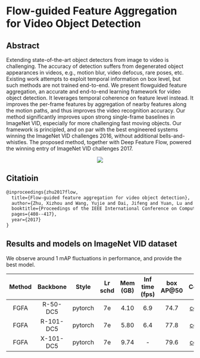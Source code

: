 # Flow-guided Feature Aggregation for Video Object Detection

## Abstract

<!-- [ABSTRACT] -->

Extending state-of-the-art object detectors from image to video is challenging. The accuracy of detection suffers from degenerated object appearances in videos, e.g., motion blur, video defocus, rare poses, etc. Existing work attempts to exploit temporal information on box level, but such methods are not trained end-to-end. We present flowguided feature aggregation, an accurate and end-to-end learning framework for video object detection. It leverages temporal coherence on feature level instead. It improves the per-frame features by aggregation of nearby features along the motion paths, and thus improves the video recognition accuracy. Our method significantly improves upon strong single-frame baselines in ImageNet VID, especially for more challenging fast moving objects. Our framework is principled, and on par with the best engineered systems winning the ImageNet VID challenges 2016, without additional bells-and-whistles. The proposed method, together with Deep Feature Flow, powered the winning entry of ImageNet VID challenges 2017.

<!-- [IMAGE] -->

<div align="center">
  <img src="https://user-images.githubusercontent.com/34888372/142985575-4560a7c1-0402-428f-9094-ffb00d6b1e38.png"/>
</div>

## Citatioin

<!-- [ALGORITHM] -->

```latex
@inproceedings{zhu2017flow,
  title={Flow-guided feature aggregation for video object detection},
  author={Zhu, Xizhou and Wang, Yujie and Dai, Jifeng and Yuan, Lu and Wei, Yichen},
  booktitle={Proceedings of the IEEE International Conference on Computer Vision},
  pages={408--417},
  year={2017}
}
```

## Results and models on ImageNet VID dataset

We observe around 1 mAP fluctuations in performance, and provide the best model.

| Method | Backbone  |  Style  | Lr schd | Mem (GB) | Inf time (fps) | box AP@50 |                              Config                               |                                                                                                                                                                      Download                                                                                                                                                                      |
| :----: | :-------: | :-----: | :-----: | :------: | :------------: | :-------: | :---------------------------------------------------------------: | :------------------------------------------------------------------------------------------------------------------------------------------------------------------------------------------------------------------------------------------------------------------------------------------------------------------------------------------------: |
|  FGFA  | R-50-DC5  | pytorch |   7e    |   4.10   |      6.9       |   74.7    |  [config](fgfa_faster-rcnn-resnet50-dc5_8x1bs-7e_imagenetvid.py)  |   [model](https://download.openmmlab.com/mmtracking/vid/fgfa/fgfa_faster_rcnn_r50_dc5_1x_imagenetvid/fgfa_faster_rcnn_r50_dc5_1x_imagenetvid_20201228_022657-f42016f3.pth) \| [log](https://download.openmmlab.com/mmtracking/vid/fgfa/fgfa_faster_rcnn_r50_dc5_1x_imagenetvid/fgfa_faster_rcnn_r50_dc5_1x_imagenetvid_20201228_022657.log.json)   |
|  FGFA  | R-101-DC5 | pytorch |   7e    |   5.80   |      6.4       |   77.8    | [config](fgfa_faster-rcnn-resnet101-dc5_8x1bs-7e_imagenetvid.py)  | [model](https://download.openmmlab.com/mmtracking/vid/fgfa/fgfa_faster_rcnn_r101_dc5_1x_imagenetvid/fgfa_faster_rcnn_r101_dc5_1x_imagenetvid_20201219_011831-9c9d8183.pth) \| [log](https://download.openmmlab.com/mmtracking/vid/fgfa/fgfa_faster_rcnn_r101_dc5_1x_imagenetvid/fgfa_faster_rcnn_r101_dc5_1x_imagenetvid_20201219_011831.log.json) |
|  FGFA  | X-101-DC5 | pytorch |   7e    |   9.74   |       -        |   79.6    | [config](fgfa_faster-rcnn-resnext101-dc5_8x1bs-7e_imagenetvid.py) | [model](https://download.openmmlab.com/mmtracking/vid/fgfa/fgfa_faster_rcnn_x101_dc5_1x_imagenetvid/fgfa_faster_rcnn_x101_dc5_1x_imagenetvid_20210818_223334-8723c594.pth) \| [log](https://download.openmmlab.com/mmtracking/vid/fgfa/fgfa_faster_rcnn_x101_dc5_1x_imagenetvid/fgfa_faster_rcnn_x101_dc5_1x_imagenetvid_20210818_223334.log.json) |
